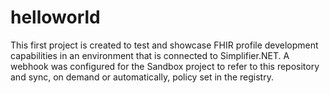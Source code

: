 # helloworld
This first project is created to test and showcase FHIR profile development capabilities in an environment that is connected to Simplifier.NET.
A webhook was configured for the Sandbox project to refer to this repository and sync, on demand or automatically, policy set in the registry.

